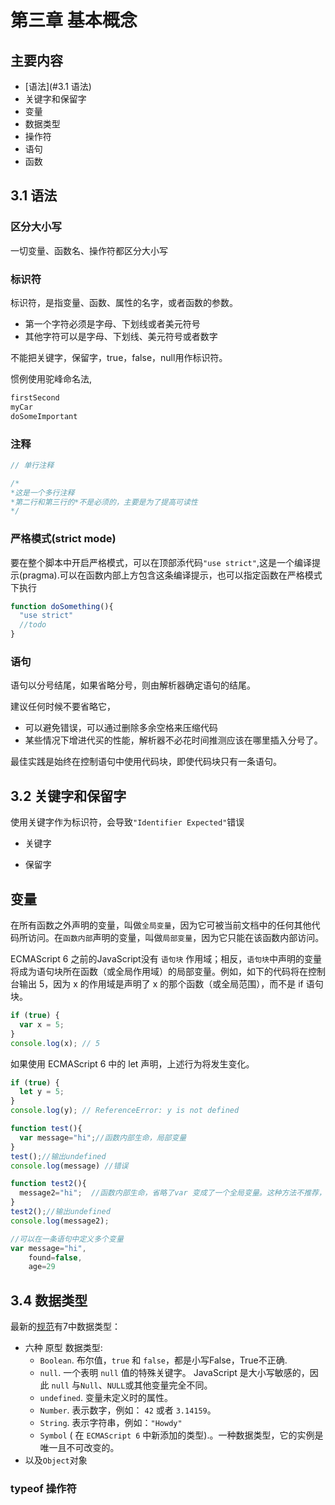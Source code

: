 # 第三章 基本概念

## 主要内容
- [语法](#3.1 语法)
- 关键字和保留字
- 变量
- 数据类型
- 操作符
- 语句
- 函数

## 3.1 语法

### 区分大小写
一切变量、函数名、操作符都区分大小写

### 标识符
标识符，是指变量、函数、属性的名字，或者函数的参数。
- 第一个字符必须是字母、下划线或者美元符号
- 其他字符可以是字母、下划线、美元符号或者数字

不能把关键字，保留字，true，false，null用作标识符。

惯例使用驼峰命名法,

```js
firstSecond
myCar
doSomeImportant
```

### 注释
```js
// 单行注释

/*
*这是一个多行注释
*第二行和第三行的*不是必须的，主要是为了提高可读性
*/
```
### 严格模式(strict mode)

要在整个脚本中开启严格模式，可以在顶部添代码`"use strict"`,这是一个编译提示(pragma).可以在函数内部上方包含这条编译提示，也可以指定函数在严格模式下执行

```js
function doSomething(){
  "use strict"
  //todo
}
```
### 语句
语句以分号结尾，如果省略分号，则由解析器确定语句的结尾。

建议任何时候不要省略它，
- 可以避免错误，可以通过删除多余空格来压缩代码
- 某些情况下增进代买的性能，解析器不必花时间推测应该在哪里插入分号了。

最佳实践是始终在控制语句中使用代码块，即使代码块只有一条语句。

## 3.2 关键字和保留字
使用关键字作为标识符，会导致`"Identifier Expected"`错误
- 关键字

- 保留字

## 变量
在所有函数之外声明的变量，叫做`全局变量`，因为它可被当前文档中的任何其他代码所访问。在`函数内部`声明的变量，叫做`局部变量`，因为它只能在该函数内部访问。

ECMAScript 6 之前的JavaScript没有 `语句块` 作用域；相反，`语句块`中声明的变量将成为语句块所在函数（或全局作用域）的局部变量。例如，如下的代码将在控制台输出 5，因为 x 的作用域是声明了 x 的那个函数（或全局范围），而不是 if 语句块。

```js
if (true) {
  var x = 5;
}
console.log(x); // 5
```
如果使用 ECMAScript 6 中的 let 声明，上述行为将发生变化。

```js
if (true) {
  let y = 5;
}
console.log(y); // ReferenceError: y is not defined
```

```js
function test(){
  var message="hi";//函数内部生命，局部变量 
}
test();//输出undefined
console.log(message) //错误

function test2(){
  message2="hi";  //函数内部生命，省略了var 变成了一个全局变量。这种方法不推荐，在局部声明全局变量
}
test2();//输出undefined
console.log(message2);
```
```js
//可以在一条语句中定义多个变量
var message="hi",
    found=false,
    age=29

```

## 3.4 数据类型
最新的[规范](https://developer.mozilla.org/zh-CN/docs/Web/JavaScript/Guide/Grammar_and_Types)有7中数据类型：
- 六种 原型 数据类型:
  - `Boolean`.  布尔值，`true` 和 `false`，都是小写False，True不正确.
  - `null`. 一个表明 `null` 值的特殊关键字。 JavaScript 是大小写敏感的，因此 `null` 与`Null`、`NULL`或其他变量完全不同。
  - `undefined`.  变量未定义时的属性。
  - `Number`.  表示数字，例如： `42` 或者 `3.14159`。
  - `String`.  表示字符串，例如：`"Howdy"`
  - `Symbol` ( 在 `ECMAScript 6` 中新添加的类型).。一种数据类型，它的实例是唯一且不可改变的。
- 以及` Object `对象

### typeof 操作符

